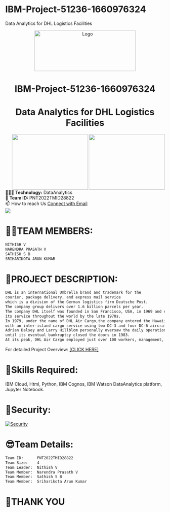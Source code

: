 # IBM-Project-51236-1660976324
Data Analytics for DHL Logistics Facilities
<div align="center">
<a href="https://github.com/othneildrew/Best-README-Template">
<img src="https://upload.wikimedia.org/wikipedia/commons/f/fc/IBM_logo_in.jpg" alt="Logo" width="320" height="128" >
</a>
 
 
# IBM-Project-51236-1660976324
# Data Analytics for DHL Logistics Facilities
<img src="https://cdn.dribbble.com/users/2929464/screenshots/5732611/media/9e4c99f2dccc3103c274715ac928490f.gif" align="right" width="240" height="175"/>
<img src="https://cdn.dribbble.com/users/2929464/screenshots/5732611/media/9e4c99f2dccc3103c274715ac928490f.gif" align="right" width="240" height="175"/>
</div>


👨🏻‍💻 <b>Technology:</b> DataAnalytics <br>
📱    <b>Team ID: </b>PNT2022TMID28822 <br>
📫 How to reach Us <a href = "mailto: nithi532002@gmail.com">Connect with Email</a><br>
![](https://komarev.com/ghpvc/?username=IBM-Project-51236-1660976324&label=PROFILE+VIEWS)  


# **👩‍👦TEAM MEMBERS:**    
```html                      
NITHISH V        			
NARENDRA PRASATH V   		
SATHISH S B 			
SRIHARIKOTA ARUN KUMAR	       
```


# **📜PROJECT DESCRIPTION:**
```html
DHL is an international Umbrella brand and trademark for the 
courier, package delivery, and express mail service 
which is a division of the German logistics firm Deutsche Post.
The company group delivers over 1.6 billion parcels per year.
The company DHL itself was founded in San Francisco, USA, in 1969 and expanded 
its service throughout the world by the late 1970s. 
In 1979, under the name of DHL Air Cargo,the company entered the Hawaiian Islands 
with an inter-island cargo service using two DC-3 and four DC-6 aircraft.
Adrian Dalsey and Larry Hillblom personally oversaw the daily operations
until its eventual bankruptcy closed the doors in 1983. 
At its peak, DHL Air Cargo employed just over 100 workers, management, and pilots.
```


For detailed Project Overview: [[CLICK HERE]](https://drive.google.com/file/d/1whRyU3rPD5ZW08XOA-jBYUq_X6WC9MG9/view?usp=drivesdk)


# **🎯Skills Required:**
IBM Cloud, Html, Python, IBM Cognos, IBM Watson DataAnalytics platform, Jupyter Notebook.


# 🔑Security:
[![Security](https://img.shields.io/badge/License-IPL_1.0-blue.svg)](https://github.com/IBM-EPBL/IBM-Project-51236-1660976324/blob/main/SECURITY.md)


# **😎Team Details:**
```html
Team ID:      PNT2022TMID28822
Team Size:    4
Team Leader:  Nithish V
Team Member:  Narendra Prasath V
Team Member:  Sathish S B
Team Member:  Sriharikota Arun Kumar
```


# 👋THANK YOU
